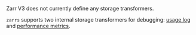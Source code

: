 Zarr V3 does not currently define any storage transformers.

`zarrs` supports two internal storage transformers for debugging: [usage log] and [performance metrics].

[usage log]: crate::storage::storage_transformer::UsageLogStorageTransformer
[performance metrics]: crate::storage::storage_transformer::PerformanceMetricsStorageTransformer
